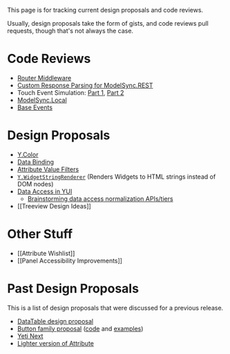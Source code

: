 This page is for tracking current design proposals and code reviews.

Usually, design proposals take the form of gists, and code reviews pull requests, though that's not always the case.

Code Reviews
============

* [Router Middleware](https://github.com/yui/yui3/pull/211)
* [Custom Response Parsing for ModelSync.REST](https://github.com/yui/yui3/pull/213)
* Touch Event Simulation: [Part 1](https://github.com/yui/yui3/pull/177), [Part 2](https://github.com/yui/yui3/pull/200)
* [ModelSync.Local](https://github.com/yui/yui3/pull/190)
* [Base Events](https://github.com/yui/yui3/pull/168)

Design Proposals
================

* [Y.Color](https://gist.github.com/1da5e3fb2f66a7068727)
* [Data Binding](https://gist.github.com/e0fbadb4b3b17733fbca)
* [Attribute Value Filters](https://gist.github.com/2025242)
* [`Y.WidgetStringRenderer`](https://gist.github.com/1386836) (Renders Widgets to HTML strings instead of DOM nodes)
* [Data Access in YUI](https://gist.github.com/0fe7ff471d8bafb57878)
  * [Brainstorming data access normalization APIs/tiers](https://gist.github.com/2375130)
* [[Treeview Design Ideas]]

Other Stuff
===========

* [[Attribute Wishlist]]
* [[Panel Accessibility Improvements]]

Past Design Proposals
=====================

This is a list of design proposals that were discussed for a previous release.

* [DataTable design proposal](https://gist.github.com/1356355)
* [Button family proposal](https://gist.github.com/1389403) ([code](https://github.com/derek/yui3-1/tree/master/src/button) and [examples](http://derek.io/~/yui/yui3/src/button/tests/manual/index.html))
* [Yeti Next](https://github.com/yui/yeti/wiki/Yeti-Next)
* [Lighter version of Attribute](http://yuilibrary.com/projects/yui3/ticket/2530190)